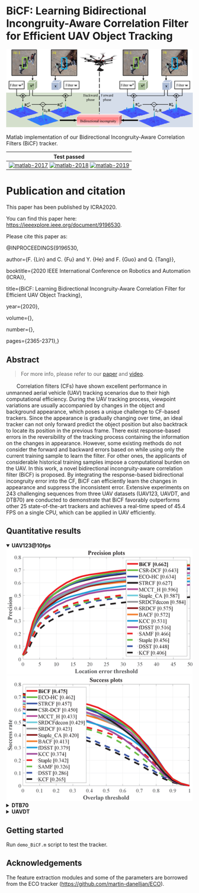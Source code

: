# BiCF: Learning Bidirectional Incongruity-Aware Correlation Filter for Efficient UAV Object Tracking

<div align="center">
    <img src="https://raw.githubusercontent.com/vision4robotics/BiCF-Tracker/master/results/main_fig.png" alt="main_fig">
</div>

Matlab implementation of our Bidirectional Incongruity-Aware Correlation Filters (BiCF) tracker. 

| **Test passed**                                              |
| ------------------------------------------------------------ |
| [![matlab-2017](https://img.shields.io/badge/matlab-2017-yellow.svg)](https://www.mathworks.com/products/matlab.html) [![matlab-2018](https://img.shields.io/badge/matlab-2018-yellow.svg)](https://www.mathworks.com/products/matlab.html) [![matlab-2019](https://img.shields.io/badge/matlab-2019-yellow.svg)](https://www.mathworks.com/products/matlab.html) |

# Publication and citation

This paper has been published by ICRA2020. 

You can find this paper here: https://ieeexplore.ieee.org/document/9196530.

Please cite this paper as:

@INPROCEEDINGS{9196530,

  author={F. {Lin} and C. {Fu} and Y. {He} and F. {Guo} and Q. {Tang}},
  
  booktitle={2020 IEEE International Conference on Robotics and Automation (ICRA)}, 
  
  title={BiCF: Learning Bidirectional Incongruity-Aware Correlation Filter for Efficient UAV Object Tracking}, 
  
  year={2020},
  
  volume={},
  
  number={},
  
  pages={2365-2371},}
  
## Abstract

> For more info, please refer to our [paper](https://vision4robotics.github.io/publication/2020_icra_bicf-tracker/BiCF.pdf) and [video](https://youtu.be/fS12kosv37s).

　　Correlation filters (CFs) have shown excellent performance in unmanned aerial vehicle (UAV) tracking scenarios due to their high computational efficiency. During the UAV tracking process, viewpoint variations are usually accompanied by changes in the object and background appearance, which poses a unique challenge to CF-based trackers. Since the appearance is gradually changing over time, an ideal tracker can not only forward predict the object position but also backtrack to locate its position in the previous frame. There exist response-based errors in the reversibility of the tracking process containing the information on the changes in appearance. However, some existing methods do not consider the forward and backward errors based on while using only the current training sample to learn the filter. For other ones, the applicants of considerable historical training samples impose a computational burden on the UAV. In this work, a novel bidirectional incongruity-aware correlation filter (BiCF) is proposed. By integrating the response-based bidirectional incongruity error into the CF, BiCF can efficiently learn the changes in appearance and suppress the inconsistent error. Extensive experiments on 243 challenging sequences from three UAV datasets (UAV123, UAVDT, and DTB70) are conducted to demonstrate that BiCF favorably outperforms other 25 state-of-the-art trackers and achieves a real-time speed of 45.4 FPS on a single CPU, which can be applied in UAV efficiently.

## Quantitative results

<details open>
  <summary><b>UAV123@10fps</b></summary>
<div align="center">
    <img src="https://raw.githubusercontent.com/vision4robotics/BiCF-Tracker/master/results/UAV123_error.png" alt="UAV123_error">
    <img src="https://raw.githubusercontent.com/vision4robotics/BiCF-Tracker/master/results/UAV123_overlap.png" alt="UAV123_overlap">
</div>
</details>

<details>
  <summary><b>DTB70</b></summary>
<div align="center">
    <img src="https://raw.githubusercontent.com/vision4robotics/BiCF-Tracker/master/results/DTB70_error_OPE.png" alt="DTB70_error">
    <img src="https://raw.githubusercontent.com/vision4robotics/BiCF-Tracker/master/results/DTB70_overlap_OPE.png" alt="DTB70_overlap">
</div>
</details>

<details>
  <summary><b>UAVDT</b></summary>
<div align="center">
    <img src="https://raw.githubusercontent.com/vision4robotics/BiCF-Tracker/master/results/UAVDT_error_OPE.png" alt="UAVDT_error">
    <img src="https://raw.githubusercontent.com/vision4robotics/BiCF-Tracker/master/results/UAVDT_overlap_OPE.png" alt="UAVDT_overlap">
</div>
</details>

## Getting started

Run `demo_BiCF.m` script to test the tracker.

## Acknowledgements

The feature extraction modules and some of the parameters are borrowed from the ECO tracker (https://github.com/martin-danelljan/ECO).

